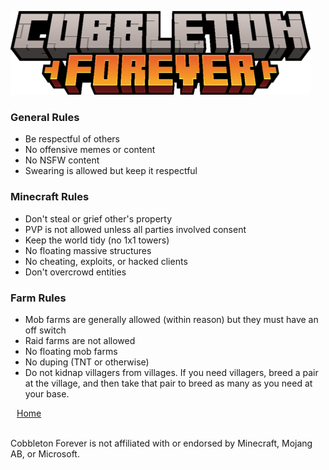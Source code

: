![](_assets/cobbleton_forever_logo.png)

<section class='coverpage'>

<h3>General Rules</h3>

* Be respectful of others
* No offensive memes or content
* No NSFW content
* Swearing is allowed but keep it respectful

<h3>Minecraft Rules</h3>

* Don't steal or grief other's property
* PVP is not allowed unless all parties involved consent
* Keep the world tidy (no 1x1 towers)
* No floating massive structures
* No cheating, exploits, or hacked clients
* Don't overcrowd entities

<h3>Farm Rules</h3>

* Mob farms are generally allowed (within reason) but they must have an off switch
* Raid farms are not allowed
* No floating mob farms
* No duping (TNT or otherwise)
* Do not kidnap villagers from villages. If you need villagers, breed a pair at the village, and then take that pair to breed as many as you need at your base.

</section>

<a href="#/" class='coverpage-button'><i class="fa-solid fa-left-long" style='padding-right: 10px;'></i>Home</a>

<footer class='coverpage-footer'>
<a href="mailto:support@cobbleton.com" target="_blank"><i class="fa-solid fa-envelope"></i></a>&nbsp;&nbsp;
<a href="https://cobbleton.com/discord" target="_blank"><i class="fa-brands fa-discord"></i></a>&nbsp;&nbsp;
<a href="https://bsky.app/profile/cobbleton.com" target="_blank"><i class="fa-brands fa-bluesky"></i></a>&nbsp;&nbsp;
<a href="https://www.instagram.com/cobbletonforever" target="_blank"><i class="fa-brands fa-instagram"></i></a>&nbsp;&nbsp;
<a href="https://www.tiktok.com/@cobbletonforever" target="_blank"><i class="fa-brands fa-tiktok"></i></a>&nbsp;&nbsp;
<a href="https://www.youtube.com/@CobbletonForever" target="_blank"><i class="fa-brands fa-youtube"></i></a>

<br>
<span>Cobbleton Forever is not affiliated with or endorsed by Minecraft, Mojang AB, or Microsoft.</span>
</footer>